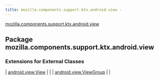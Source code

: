 ```yaml
---
title: mozilla.components.support.ktx.android.view - 
---
```


[mozilla.components.support.ktx.android.view](./index.html)

## Package mozilla.components.support.ktx.android.view

### Extensions for External Classes

| [android.view.View](android.view.-view/index.html) |  |
| [android.view.ViewGroup](android.view.-view-group/index.html) |  |

